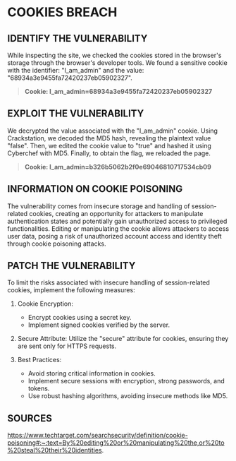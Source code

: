 # COOKIES BREACH

## IDENTIFY THE VULNERABILITY

While inspecting the site, we checked the cookies stored in the browser's storage through the browser's developer tools. We found a sensitive cookie with the identifier: "I_am_admin" and the value: "68934a3e9455fa72420237eb05902327".

> **Cookie: I_am_admin=68934a3e9455fa72420237eb05902327**

## EXPLOIT THE VULNERABILITY

We decrypted the value associated with the "I_am_admin" cookie. Using Crackstation, we decoded the MD5 hash, revealing the plaintext value "false". Then, we edited the cookie value to "true" and hashed it using Cyberchef with MD5. Finally, to obtain the flag, we reloaded the page.

> **Cookie: I_am_admin=b326b5062b2f0e69046810717534cb09**

## INFORMATION ON COOKIE POISONING

The vulnerability comes from insecure storage and handling of session-related cookies, creating an opportunity for attackers to manipulate authentication states and potentially gain unauthorized access to privileged functionalities. Editing or manipulating the cookie allows attackers to access user data, posing a risk of unauthorized account access and identity theft through cookie poisoning attacks.

## PATCH THE VULNERABILITY

To limit the risks associated with insecure handling of session-related cookies, implement the following measures:

1. Cookie Encryption:

   - Encrypt cookies using a secret key.
   - Implement signed cookies verified by the server.

2. Secure Attribute:
   Utilize the "secure" attribute for cookies, ensuring they are sent only for HTTPS requests.

3. Best Practices:
   - Avoid storing critical information in cookies.
   - Implement secure sessions with encryption, strong passwords, and tokens.
   - Use robust hashing algorithms, avoiding insecure methods like MD5.

## SOURCES

https://www.techtarget.com/searchsecurity/definition/cookie-poisoning#:~:text=By%20editing%20or%20manipulating%20the,or%20to%20steal%20their%20identities.
